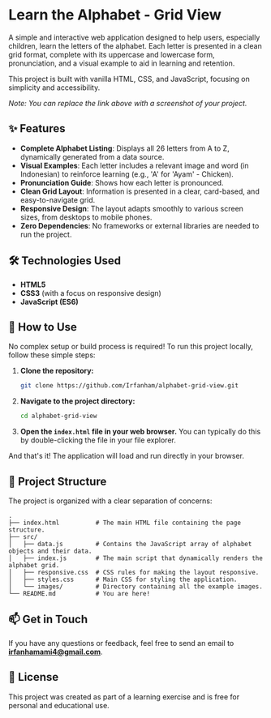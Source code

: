 # Learn the Alphabet - Grid View

A simple and interactive web application designed to help users, especially children, learn the letters of the alphabet. Each letter is presented in a clean grid format, complete with its uppercase and lowercase form, pronunciation, and a visual example to aid in learning and retention.

This project is built with vanilla HTML, CSS, and JavaScript, focusing on simplicity and accessibility.

 
*Note: You can replace the link above with a screenshot of your project.*

## ✨ Features

- **Complete Alphabet Listing**: Displays all 26 letters from A to Z, dynamically generated from a data source.
- **Visual Examples**: Each letter includes a relevant image and word (in Indonesian) to reinforce learning (e.g., 'A' for 'Ayam' - Chicken).
- **Pronunciation Guide**: Shows how each letter is pronounced.
- **Clean Grid Layout**: Information is presented in a clear, card-based, and easy-to-navigate grid.
- **Responsive Design**: The layout adapts smoothly to various screen sizes, from desktops to mobile phones.
- **Zero Dependencies**: No frameworks or external libraries are needed to run the project.

## 🛠️ Technologies Used

- **HTML5**
- **CSS3** (with a focus on responsive design)
- **JavaScript (ES6)**

## 🚀 How to Use

No complex setup or build process is required! To run this project locally, follow these simple steps:

1.  **Clone the repository:**
    ```bash
    git clone https://github.com/Irfanham/alphabet-grid-view.git
    ```

2.  **Navigate to the project directory:**
    ```bash
    cd alphabet-grid-view
    ```

3.  **Open the `index.html` file in your web browser.**
    You can typically do this by double-clicking the file in your file explorer.

And that's it! The application will load and run directly in your browser.

## 📂 Project Structure

The project is organized with a clear separation of concerns:

```
.
├── index.html          # The main HTML file containing the page structure.
├── src/
│   ├── data.js         # Contains the JavaScript array of alphabet objects and their data.
│   ├── index.js        # The main script that dynamically renders the alphabet grid.
│   ├── responsive.css  # CSS rules for making the layout responsive.
│   ├── styles.css      # Main CSS for styling the application.
│   └── images/         # Directory containing all the example images.
└── README.md           # You are here!
```

## 📫 Get in Touch

If you have any questions or feedback, feel free to send an email to **irfanhamami4@gmail.com**.

## 📄 License

This project was created as part of a learning exercise and is free for personal and educational use.